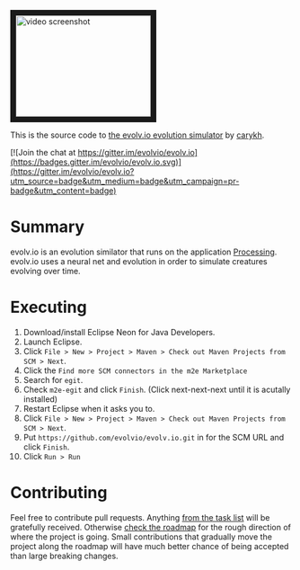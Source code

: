 <a href="http://www.youtube.com/watch?feature=player_embedded&v=OLnv8QaEDL0
" target="_blank"><img src="http://img.youtube.com/vi/OLnv8QaEDL0/0.jpg" 
alt="video screenshot" width="240" height="180" border="10" /></a>

This is the source code to [the evolv.io evolution simulator](https://www.youtube.com/watch?v=OLnv8QaEDL0) by [carykh](https://www.youtube.com/user/carykh).

[![Join the chat at https://gitter.im/evolvio/evolv.io](https://badges.gitter.im/evolvio/evolv.io.svg)](https://gitter.im/evolvio/evolv.io?utm_source=badge&utm_medium=badge&utm_campaign=pr-badge&utm_content=badge)

# Summary

evolv\.io is an evolution similator that runs on the application [Processing](https://www.processing.org).
evolv\.io uses a neural net and evolution in order to simulate creatures evolving over time.

# Executing

1. Download/install Eclipse Neon for Java Developers.
2. Launch Eclipse.
3. Click `File > New > Project > Maven > Check out Maven Projects from SCM > Next`.
4. Click the `Find more SCM connectors in the m2e Marketplace`
5. Search for `egit`.
6. Check `m2e-egit` and click `Finish`. (Click next-next-next until it is acutally installed)
7. Restart Eclipse when it asks you to.
8. Click `File > New > Project > Maven > Check out Maven Projects from SCM > Next`.
9. Put `https://github.com/evolvio/evolv.io.git` in for the SCM URL and click `Finish`.
10. Click `Run > Run`

# Contributing

Feel free to contribute pull requests. Anything [from the task list](TASK_LIST.md) will be gratefully received. Otherwise [check the roadmap](ROADMAP.md) for the rough direction of where the project is going. Small contributions that gradually move the project along the roadmap will have much better chance of being accepted than large breaking changes.
